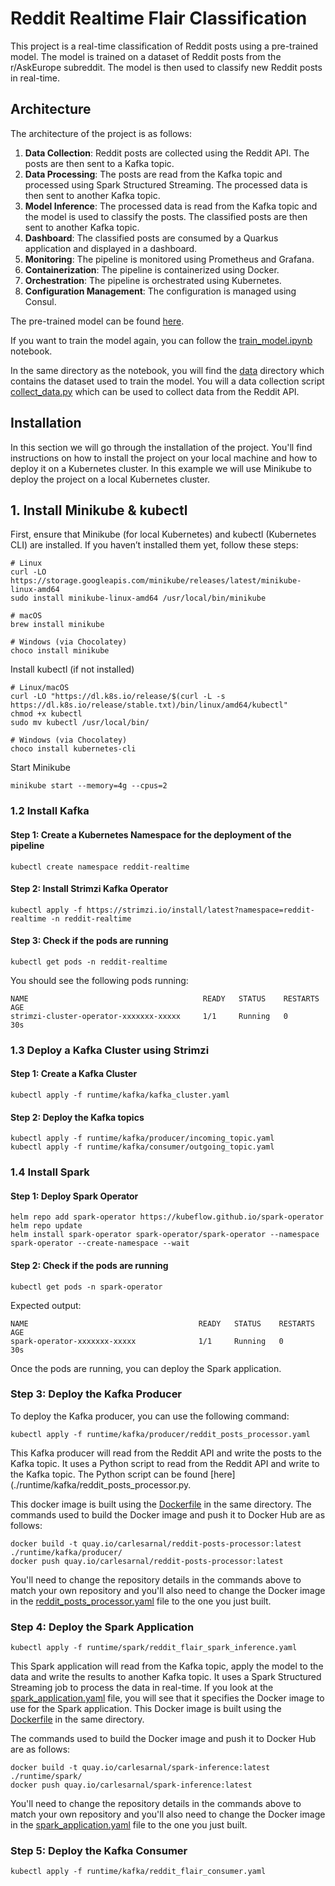 # Reddit Realtime Flair Classification
This project is a real-time classification of Reddit posts using a pre-trained model. The model is trained on a dataset of Reddit posts from the r/AskEurope subreddit. The model is then used to classify new Reddit posts in real-time.

## Architecture

The architecture of the project is as follows:

1. **Data Collection**: Reddit posts are collected using the Reddit API. The posts are then sent to a Kafka topic.
2. **Data Processing**: The posts are read from the Kafka topic and processed using Spark Structured Streaming. The processed data is then sent to another Kafka topic.
3. **Model Inference**: The processed data is read from the Kafka topic and the model is used to classify the posts. The classified posts are then sent to another Kafka topic.
4. **Dashboard**: The classified posts are consumed by a Quarkus application and displayed in a dashboard.
5. **Monitoring**: The pipeline is monitored using Prometheus and Grafana.
6. **Containerization**: The pipeline is containerized using Docker.
7. **Orchestration**: The pipeline is orchestrated using Kubernetes.
8. **Configuration Management**: The configuration is managed using Consul.

The pre-trained model can be found [here](./model).

If you want to train the model again, you can follow the [train_model.ipynb](./model/model_training.ipynb) notebook.

In the same directory as the notebook, you will find the [data](./model/data) directory which contains the dataset used to train the model. You will a data collection script [collect_data.py](./model/data/collect_data.py) which can be used to collect data from the Reddit API.

## Installation

In this section we will go through the installation of the project. You'll find instructions on how to install the project on your local machine and how to deploy it on a Kubernetes cluster. In this example we will use Minikube to deploy the project on a local Kubernetes cluster.

## 1. Install Minikube & kubectl
First, ensure that Minikube (for local Kubernetes) and kubectl (Kubernetes CLI) are installed. If you haven’t installed them yet, follow these steps:
```
# Linux
curl -LO https://storage.googleapis.com/minikube/releases/latest/minikube-linux-amd64
sudo install minikube-linux-amd64 /usr/local/bin/minikube

# macOS
brew install minikube

# Windows (via Chocolatey)
choco install minikube
```
Install kubectl (if not installed)
```
# Linux/macOS
curl -LO "https://dl.k8s.io/release/$(curl -L -s https://dl.k8s.io/release/stable.txt)/bin/linux/amd64/kubectl"
chmod +x kubectl
sudo mv kubectl /usr/local/bin/

# Windows (via Chocolatey)
choco install kubernetes-cli
```
Start Minikube
```
minikube start --memory=4g --cpus=2
```

### 1.2 Install Kafka

#### Step 1: Create a Kubernetes Namespace for the deployment of the pipeline
```
kubectl create namespace reddit-realtime
```
#### Step 2: Install Strimzi Kafka Operator
```
kubectl apply -f https://strimzi.io/install/latest?namespace=reddit-realtime -n reddit-realtime
```
#### Step 3: Check if the pods are running
```
kubectl get pods -n reddit-realtime
```
You should see the following pods running:
```
NAME                                       READY   STATUS    RESTARTS   AGE
strimzi-cluster-operator-xxxxxxx-xxxxx     1/1     Running   0          30s
```

### 1.3 Deploy a Kafka Cluster using Strimzi

#### Step 1: Create a Kafka Cluster
```
kubectl apply -f runtime/kafka/kafka_cluster.yaml
```

#### Step 2: Deploy the Kafka topics

```
kubectl apply -f runtime/kafka/producer/incoming_topic.yaml
kubectl apply -f runtime/kafka/consumer/outgoing_topic.yaml
```

### 1.4 Install Spark

#### Step 1: Deploy Spark Operator

```
helm repo add spark-operator https://kubeflow.github.io/spark-operator
helm repo update
helm install spark-operator spark-operator/spark-operator --namespace spark-operator --create-namespace --wait
```

#### Step 2: Check if the pods are running
```
kubectl get pods -n spark-operator
```
Expected output:
```
NAME                                      READY   STATUS    RESTARTS   AGE
spark-operator-xxxxxxx-xxxxx              1/1     Running   0          30s
```

Once the pods are running, you can deploy the Spark application.

### Step 3: Deploy the Kafka Producer

To deploy the Kafka producer, you can use the following command:
    
```
kubectl apply -f runtime/kafka/producer/reddit_posts_processor.yaml
```

This Kafka producer will read from the Reddit API and write the posts to the Kafka topic. It uses a Python script to read from the Reddit API and write to the Kafka topic. The Python script can be found [here](./runtime/kafka/reddit_posts_processor.py.

This docker image is built using the [Dockerfile](runtime/kafka/producer/Dockerfile) in the same directory. The commands used to build the Docker image and push it to Docker Hub are as follows:

```
docker build -t quay.io/carlesarnal/reddit-posts-processor:latest ./runtime/kafka/producer/
docker push quay.io/carlesarnal/reddit-posts-processor:latest
```

You'll need to change the repository details in the commands above to match your own repository and you'll also need to change the Docker image in the [reddit_posts_processor.yaml](runtime/kafka/producer/reddit_posts_processor.yaml) file to the one you just built.

### Step 4: Deploy the Spark Application

```
kubectl apply -f runtime/spark/reddit_flair_spark_inference.yaml
```

This Spark application will read from the Kafka topic, apply the model to the data and write the results to another Kafka topic. It uses a Spark Structured Streaming job to process the data in real-time. If you look at the [spark_application.yaml](./runtime/spark/reddit_flair_spark_inference.yaml) file, you will see that it specifies the Docker image to use for the Spark application. This Docker image is built using the [Dockerfile](./runtime/spark/Dockerfile) in the same directory.

The commands used to build the Docker image and push it to Docker Hub are as follows:

```
docker build -t quay.io/carlesarnal/spark-inference:latest ./runtime/spark/
docker push quay.io/carlesarnal/spark-inference:latest
```

You'll need to change the repository details in the commands above to match your own repository and you'll also need to change the Docker image in the [spark_application.yaml](./runtime/spark/reddit_flair_spark_inference.yaml) file to the one you just built.

### Step 5: Deploy the Kafka Consumer

```
kubectl apply -f runtime/kafka/reddit_flair_consumer.yaml
```

